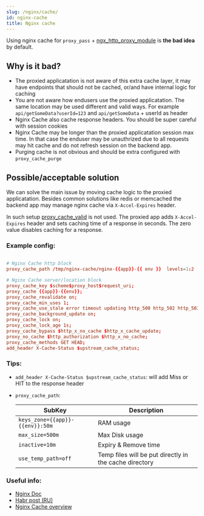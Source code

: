 ```yaml
---
slug: /nginx/cache/
id: nginx-cache
title: Nginx cache
---
```


Using nginx cache for `proxy_pass` + [ngx_http_proxy_module](https://nginx.org/en/docs/http/ngx_http_proxy_module.html) is **the bad idea** by default.

## Why is it bad?
- The proxied applicatation is not aware of this extra cache layer, it may have endpoints that should not be cached, or/and have internal logic for caching
 - You are not aware how endusers use the proxied applicatation. The same location may be used different and valid ways. For example `api/getSomeData?userId=123` and `api/getSomeData` + userId as header
- Nginx Cache also cache response headers. You should be super careful with session cookies
- Nginx Cache may be longer than the proxied applicatation session max time. In that case the enduser may be unauthrized due to all requests may hit cache and do not refresh session on the backend app.
- Purging cache is not obvious and should be extra configured with `proxy_cache_purge`

## Possible/acceptable solution

We can solve the main issue by moving cache logic to the proxied applicatation. Besides common solutions like redis or memcached the backend app may manage nginx cache via `X-Accel-Expires` header.

In such setup [proxy_cache_valid](https://nginx.org/en/docs/http/ngx_http_proxy_module.html#proxy_cache_valid) is not used. The proxied app adds `X-Accel-Expires` header and sets caching time of a response in seconds. The zero value disables caching for a response.

### Example config:

```conf

# Nginx Cache http block
proxy_cache_path /tmp/nginx-cache/nginx-{{app}}-{{ env }}  levels=1:2  keys_zone={{app}}-{{env}}:50m  max_size=500m inactive=10m use_temp_path=off;

# Nginx Cache server/location block
proxy_cache_key $scheme$proxy_host$request_uri;
proxy_cache {{app}}-{{env}};
proxy_cache_revalidate on;
proxy_cache_min_uses 1;
proxy_cache_use_stale error timeout updating http_500 http_502 http_503 http_504;
proxy_cache_background_update on;
proxy_cache_lock on;
proxy_cache_lock_age 1s;
proxy_cache_bypass $http_x_no_cache $http_x_cache_update;
proxy_no_cache $http_authorization $http_x_no_cache;
proxy_cache_methods GET HEAD;
add_header X-Cache-Status $upstream_cache_status;
```

### Tips:

- `add_header X-Cache-Status $upstream_cache_status`: will add Miss or HIT to the response header
- `proxy_cache_path`:

    |  SubKey | Description |  
    | -------- | --------- |
    |`keys_zone={{app}}-{{env}}:50m`  | RAM usage |
    |`max_size=500m`                  | Max Disk usage |
    |`inactive=10m`                   | Expiry & Remove time |
    |`use_temp_path=off`              | Temp files will be put directly in the cache directory |

### Useful info:
- [Nginx Doc](https://nginx.org/en/docs/http/ngx_http_proxy_module.html)
- [Habr post (RU)](https://habr.com/ru/post/428127/)
- [Nginx Cache overview](https://www.sheshbabu.com/posts/nginx-caching-proxy/)
